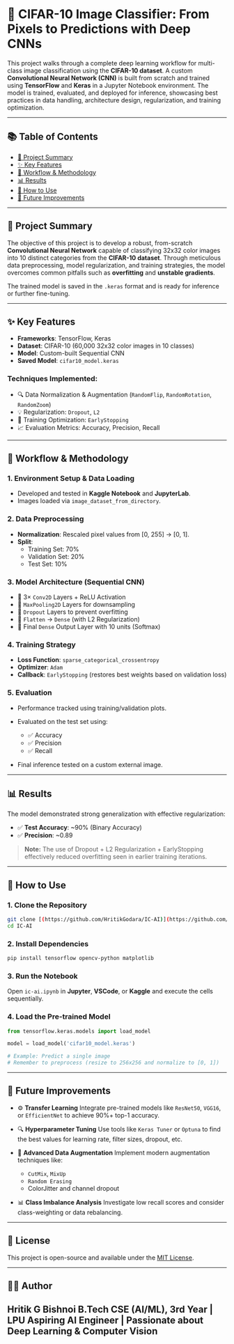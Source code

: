 # 📸 CIFAR-10 Image Classifier: From Pixels to Predictions with Deep CNNs

This project walks through a complete deep learning workflow for multi-class image classification using the **CIFAR-10 dataset**. A custom **Convolutional Neural Network (CNN)** is built from scratch and trained using **TensorFlow** and **Keras** in a Jupyter Notebook environment. The model is trained, evaluated, and deployed for inference, showcasing best practices in data handling, architecture design, regularization, and training optimization.

---

## 📚 Table of Contents

- [📄 Project Summary](#-project-summary)  
- [✨ Key Features](#-key-features)  
- [🔁 Workflow & Methodology](#-workflow--methodology)  
- [📊 Results](#-results)  
- [🚀 How to Use](#-how-to-use)  
- [🔮 Future Improvements](#-future-improvements)

---

## 📄 Project Summary

The objective of this project is to develop a robust, from-scratch **Convolutional Neural Network** capable of classifying 32x32 color images into 10 distinct categories from the **CIFAR-10 dataset**. Through meticulous data preprocessing, model regularization, and training strategies, the model overcomes common pitfalls such as **overfitting** and **unstable gradients**.

The trained model is saved in the `.keras` format and is ready for inference or further fine-tuning.

---

## ✨ Key Features

- **Frameworks**: TensorFlow, Keras  
- **Dataset**: CIFAR-10 (60,000 32x32 color images in 10 classes)  
- **Model**: Custom-built Sequential CNN  
- **Saved Model**: `cifar10_model.keras`

### Techniques Implemented:
- 🔍 Data Normalization & Augmentation (`RandomFlip`, `RandomRotation`, `RandomZoom`)
- 💡 Regularization: `Dropout`, `L2`
- 🧠 Training Optimization: `EarlyStopping`
- 📈 Evaluation Metrics: Accuracy, Precision, Recall

---

## 🔁 Workflow & Methodology

### 1. Environment Setup & Data Loading
- Developed and tested in **Kaggle Notebook** and **JupyterLab**.
- Images loaded via `image_dataset_from_directory`.

### 2. Data Preprocessing
- **Normalization**: Rescaled pixel values from [0, 255] → [0, 1].
- **Split**:
  - Training Set: 70%
  - Validation Set: 20%
  - Test Set: 10%

### 3. Model Architecture (Sequential CNN)
- 🧠 3× `Conv2D` Layers + ReLU Activation  
- 🧹 `MaxPooling2D` Layers for downsampling  
- 🚫 `Dropout` Layers to prevent overfitting  
- 🧾 `Flatten` → `Dense` (with L2 Regularization)  
- 🎯 Final `Dense` Output Layer with 10 units (Softmax)

### 4. Training Strategy
- **Loss Function**: `sparse_categorical_crossentropy`
- **Optimizer**: `Adam`
- **Callback**: `EarlyStopping` (restores best weights based on validation loss)

### 5. Evaluation
- Performance tracked using training/validation plots.
- Evaluated on the test set using:
  - ✅ Accuracy
  - ✅ Precision
  - ✅ Recall

- Final inference tested on a custom external image.

---

## 📊 Results

The model demonstrated strong generalization with effective regularization:

- ✅ **Test Accuracy**: ~90% (Binary Accuracy)
- ✅ **Precision**: ~0.89

> **Note:** The use of Dropout + L2 Regularization + EarlyStopping effectively reduced overfitting seen in earlier training iterations.

---

## 🚀 How to Use

### 1. Clone the Repository

```bash
git clone [(https://github.com/HritikGodara/IC-AI)](https://github.com/HritikGodara/IC-AI)
cd IC-AI
````

### 2. Install Dependencies

```bash
pip install tensorflow opencv-python matplotlib
```

### 3. Run the Notebook

Open `ic-ai.ipynb` in **Jupyter**, **VSCode**, or **Kaggle** and execute the cells sequentially.

### 4. Load the Pre-trained Model

```python
from tensorflow.keras.models import load_model

model = load_model('cifar10_model.keras')

# Example: Predict a single image
# Remember to preprocess (resize to 256x256 and normalize to [0, 1])
```

---

## 🔮 Future Improvements

* ⚙️ **Transfer Learning**
  Integrate pre-trained models like `ResNet50`, `VGG16`, or `EfficientNet` to achieve 90%+ top-1 accuracy.

* 🔍 **Hyperparameter Tuning**
  Use tools like `Keras Tuner` or `Optuna` to find the best values for learning rate, filter sizes, dropout, etc.

* 🧪 **Advanced Data Augmentation**
  Implement modern augmentation techniques like:

  * `CutMix`, `MixUp`
  * `Random Erasing`
  * ColorJitter and channel dropout

* 📊 **Class Imbalance Analysis**
  Investigate low recall scores and consider class-weighting or data rebalancing.

---

## 📎 License

This project is open-source and available under the [MIT License](LICENSE).

---

## 🙋‍♂️ Author

**Hritik G Bishnoi**
B.Tech CSE (AI/ML), 3rd Year | LPU
Aspiring AI Engineer | Passionate about Deep Learning & Computer Vision
---
